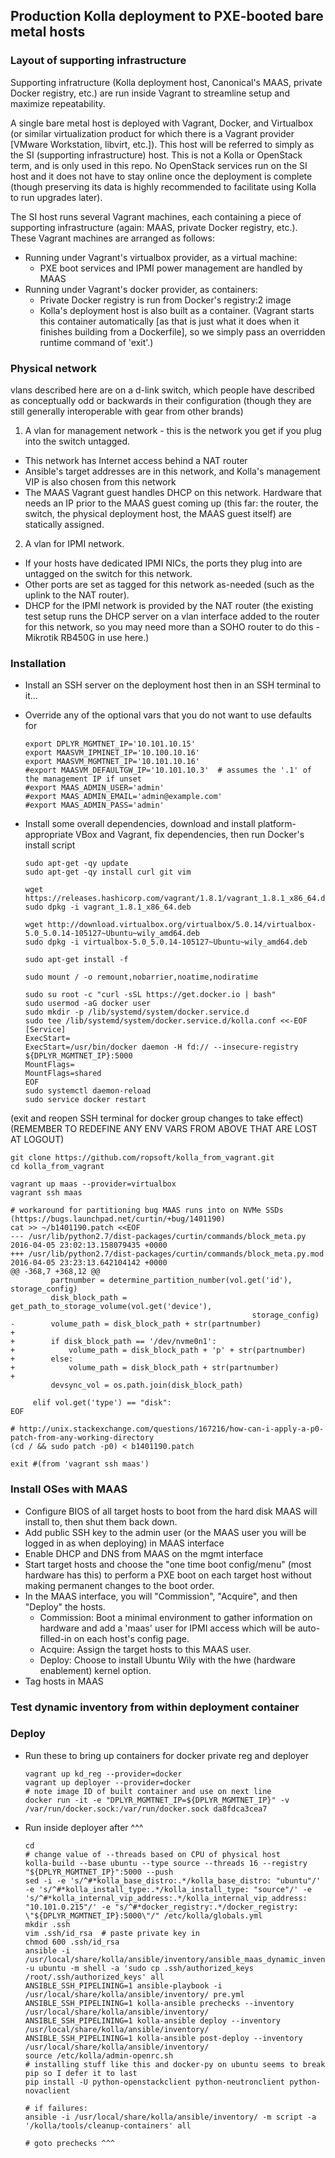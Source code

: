 ## Production Kolla deployment to PXE-booted bare metal hosts


### Layout of supporting infrastructure
Supporting infratructure (Kolla deployment host, Canonical's MAAS, private Docker registry, etc.) are run inside Vagrant to streamline setup and maximize repeatability.

A single bare metal host is deployed with Vagrant, Docker, and Virtualbox (or similar virtualization product for which there is a Vagrant provider [VMware Workstation, libvirt, etc.]). This host will be referred to simply as the SI (supporting infrastructure) host. This is not a Kolla or OpenStack term, and is only used in this repo. No OpenStack services run on the SI host and it does not have to stay online once the deployment is complete (though preserving its data is highly recommended to facilitate using Kolla to run upgrades later).

The SI host runs several Vagrant machines, each containing a piece of supporting infrastructure (again: MAAS, private Docker registry, etc.). These Vagrant machines are arranged as follows:
 - Running under Vagrant's virtualbox provider, as a virtual machine:
     - PXE boot services and IPMI power management are handled by MAAS
 - Running under Vagrant's docker provider, as containers:
     - Private Docker registry is run from Docker's registry:2 image
     - Kolla's deployment host is also built as a container. (Vagrant starts this container automatically [as that is just what it does when it finishes building from a Dockerfile], so we simply pass an overridden runtime command of 'exit'.)



### Physical network

vlans described here are on a d-link switch, which people have described as conceptually odd or backwards in their configuration (though they are still generally interoperable with gear from other brands)

1. A vlan for management network - this is the network you get if you plug into the switch untagged.
  - This network has Internet access behind a NAT router
  - Ansible's target addresses are in this network, and Kolla's management VIP is also chosen from this network
  - The MAAS Vagrant guest handles DHCP on this network. Hardware that needs an IP prior to the MAAS guest coming up (this far: the router, the switch, the physical deployment host, the MAAS guest itself) are statically assigned.

2. A vlan for IPMI network.
  - If your hosts have dedicated IPMI NICs, the ports they plug into are untagged on the switch for this network.
  - Other ports are set as tagged for this network as-needed (such as the uplink to the NAT router).
  - DHCP for the IPMI network is provided by the NAT router (the existing test setup runs the DHCP server on a vlan interface added to the router for this network, so you may need more than a SOHO router to do this - Mikrotik RB450G in use here.)


### Installation

 - Install an SSH server on the deployment host then in an SSH terminal to it...

 - Override any of the optional vars that you do not want to use defaults for

    ```
    export DPLYR_MGMTNET_IP='10.101.10.15'
    export MAASVM_IPMINET_IP='10.100.10.16'
    export MAASVM_MGMTNET_IP='10.101.10.16'
    #export MAASVM_DEFAULTGW_IP='10.101.10.3'  # assumes the '.1' of the management IP if unset
    #export MAAS_ADMIN_USER='admin'
    #export MAAS_ADMIN_EMAIL='admin@example.com'
    #export MAAS_ADMIN_PASS='admin'
    ```

 - Install some overall dependencies, download and install platform-appropriate VBox and Vagrant, fix dependencies, then run Docker's install script

    ```
    sudo apt-get -qy update
    sudo apt-get -qy install curl git vim
    
    wget https://releases.hashicorp.com/vagrant/1.8.1/vagrant_1.8.1_x86_64.deb
    sudo dpkg -i vagrant_1.8.1_x86_64.deb
    
    wget http://download.virtualbox.org/virtualbox/5.0.14/virtualbox-5.0_5.0.14-105127~Ubuntu~wily_amd64.deb
    sudo dpkg -i virtualbox-5.0_5.0.14-105127~Ubuntu~wily_amd64.deb
    
    sudo apt-get install -f
    
    sudo mount / -o remount,nobarrier,noatime,nodiratime
    
    sudo su root -c "curl -sSL https://get.docker.io | bash"
    sudo usermod -aG docker user
    sudo mkdir -p /lib/systemd/system/docker.service.d
    sudo tee /lib/systemd/system/docker.service.d/kolla.conf <<-EOF
    [Service]
    ExecStart=
    ExecStart=/usr/bin/docker daemon -H fd:// --insecure-registry ${DPLYR_MGMTNET_IP}:5000
    MountFlags=
    MountFlags=shared
    EOF
    sudo systemctl daemon-reload
    sudo service docker restart
    ```

(exit and reopen SSH terminal for docker group changes to take effect)
(REMEMBER TO REDEFINE ANY ENV VARS FROM ABOVE THAT ARE LOST AT LOGOUT)

```
git clone https://github.com/ropsoft/kolla_from_vagrant.git
cd kolla_from_vagrant

vagrant up maas --provider=virtualbox
vagrant ssh maas

# workaround for partitioning bug MAAS runs into on NVMe SSDs (https://bugs.launchpad.net/curtin/+bug/1401190)
cat >> ~/b1401190.patch <<EOF
--- /usr/lib/python2.7/dist-packages/curtin/commands/block_meta.py      2016-04-05 23:02:13.158079435 +0000
+++ /usr/lib/python2.7/dist-packages/curtin/commands/block_meta.py.mod  2016-04-05 23:23:13.642104142 +0000
@@ -368,7 +368,12 @@
         partnumber = determine_partition_number(vol.get('id'), storage_config)
         disk_block_path = get_path_to_storage_volume(vol.get('device'),
                                                      storage_config)
-        volume_path = disk_block_path + str(partnumber)
+
+        if disk_block_path == '/dev/nvme0n1':
+            volume_path = disk_block_path + 'p' + str(partnumber)
+        else:
+            volume_path = disk_block_path + str(partnumber)
+
         devsync_vol = os.path.join(disk_block_path)

     elif vol.get('type') == "disk":
EOF

# http://unix.stackexchange.com/questions/167216/how-can-i-apply-a-p0-patch-from-any-working-directory
(cd / && sudo patch -p0) < b1401190.patch

exit #(from 'vagrant ssh maas')
```

### Install OSes with MAAS

 - Configure BIOS of all target hosts to boot from the hard disk MAAS will install to, then shut them back down.
 - Add public SSH key to the admin user (or the MAAS user you will be logged in as when deploying) in MAAS interface
 - Enable DHCP and DNS from MAAS on the mgmt interface
 - Start target hosts and choose the "one time boot config/menu" (most hardware has this) to perform a PXE boot on each target host without making permanent changes to the boot order.
 - In the MAAS interface, you will "Commission", "Acquire", and then "Deploy" the hosts.
   - Commission: Boot a minimal environment to gather information on hardware and add a 'maas' user for IPMI access which will be auto-filled-in on each host's config page.
   - Acquire: Assign the target hosts to this MAAS user.
   - Deploy: Choose to install Ubuntu Wily with the hwe (hardware enablement) kernel option.
 - Tag hosts in MAAS

### Test dynamic inventory from within deployment container



### Deploy
 
 - Run these to bring up containers for docker private reg and deployer
   
   ```
   vagrant up kd_reg --provider=docker
   vagrant up deployer --provider=docker
   # note image ID of built container and use on next line
   docker run -it -e "DPLYR_MGMTNET_IP=${DPLYR_MGMTNET_IP}" -v /var/run/docker.sock:/var/run/docker.sock da8fdca3cea7
   ```
   
 - Run inside deployer after ^^^
   
   ```
   cd
   # change value of --threads based on CPU of physical host
   kolla-build --base ubuntu --type source --threads 16 --registry "${DPLYR_MGMTNET_IP}":5000 --push
   sed -i -e 's/^#*kolla_base_distro:.*/kolla_base_distro: "ubuntu"/' -e 's/^#*kolla_install_type:.*/kolla_install_type: "source"/' -e 's/^#*kolla_internal_vip_address:.*/kolla_internal_vip_address: "10.101.0.215"/' -e "s/^#*docker_registry:.*/docker_registry: \"${DPLYR_MGMTNET_IP}:5000\"/" /etc/kolla/globals.yml
   mkdir .ssh
   vim .ssh/id_rsa  # paste private key in
   chmod 600 .ssh/id_rsa
   ansible -i /usr/local/share/kolla/ansible/inventory/ansible_maas_dynamic_inventory.py -u ubuntu -m shell -a 'sudo cp .ssh/authorized_keys /root/.ssh/authorized_keys' all
   ANSIBLE_SSH_PIPELINING=1 ansible-playbook -i /usr/local/share/kolla/ansible/inventory/ pre.yml
   ANSIBLE_SSH_PIPELINING=1 kolla-ansible prechecks --inventory /usr/local/share/kolla/ansible/inventory/
   ANSIBLE_SSH_PIPELINING=1 kolla-ansible deploy --inventory /usr/local/share/kolla/ansible/inventory/
   ANSIBLE_SSH_PIPELINING=1 kolla-ansible post-deploy --inventory /usr/local/share/kolla/ansible/inventory/
   source /etc/kolla/admin-openrc.sh
   # installing stuff like this and docker-py on ubuntu seems to break pip so I defer it to last
   pip install -U python-openstackclient python-neutronclient python-novaclient

   # if failures:
   ansible -i /usr/local/share/kolla/ansible/inventory/ -m script -a '/kolla/tools/cleanup-containers' all
   
   # goto prechecks ^^^
   
   ```

